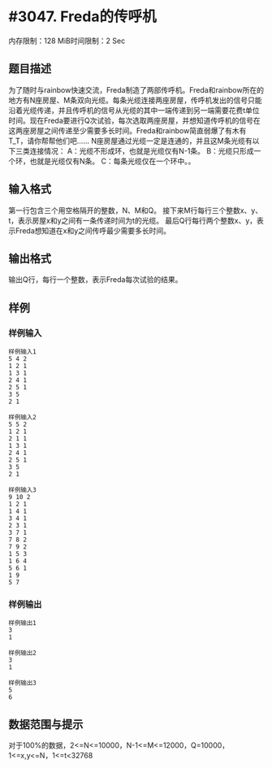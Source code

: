 # #3047. Freda的传呼机

内存限制：128 MiB时间限制：2 Sec

## 题目描述

为了随时与rainbow快速交流，Freda制造了两部传呼机。Freda和rainbow所在的地方有N座房屋、M条双向光缆。每条光缆连接两座房屋，传呼机发出的信号只能沿着光缆传递，并且传呼机的信号从光缆的其中一端传递到另一端需要花费t单位时间。现在Freda要进行Q次试验，每次选取两座房屋，并想知道传呼机的信号在这两座房屋之间传递至少需要多长时间。Freda和rainbow简直弱爆了有木有T_T，请你帮帮他们吧&hellip;&hellip;
N座房屋通过光缆一定是连通的，并且这M条光缆有以下三类连接情况：
A：光缆不形成环，也就是光缆仅有N-1条。
B：光缆只形成一个环，也就是光缆仅有N条。
C：每条光缆仅在一个环中。。

## 输入格式

 

第一行包含三个用空格隔开的整数，N、M和Q。
接下来M行每行三个整数x、y、t，表示房屋x和y之间有一条传递时间为t的光缆。
最后Q行每行两个整数x、y，表示Freda想知道在x和y之间传呼最少需要多长时间。

## 输出格式

输出Q行，每行一个整数，表示Freda每次试验的结果。

## 样例

### 样例输入

    
    样例输入1
    5 4 2
    1 2 1
    1 3 1
    2 4 1
    2 5 1
    3 5
    2 1
    
    样例输入2
    5 5 2
    1 2 1
    2 1 1
    1 3 1
    2 4 1
    2 5 1
    3 5
    2 1
    
    样例输入3
    9 10 2
    1 2 1
    1 4 1
    3 4 1
    2 3 1
    3 7 1
    7 8 2
    7 9 2
    1 5 3
    1 6 4
    5 6 1
    1 9
    5 7
    

### 样例输出

    
    
    
    样例输出1
    3
    1
    
    样例输出2
    3
    1
    
    样例输出3
    5
    6
    

## 数据范围与提示

对于100%的数据，2<=N<=10000，N-1<=M<=12000，Q=10000，1<=x,y<=N，1<=t<32768
